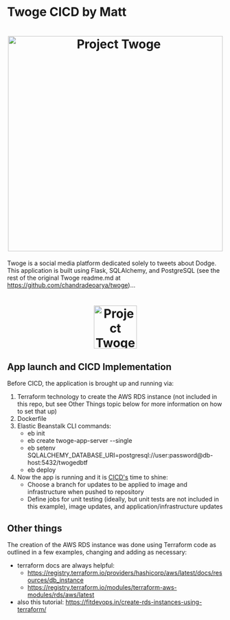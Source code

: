 # **Twoge CICD by Matt**

<h1 align="center">
	<img
		width="500"
		alt="Project Twoge"
		src="./static/img/twoge-cover.png">
</h1>

Twoge is a social media platform dedicated solely to tweets about Dodge. This application is built using Flask, SQLAlchemy, and PostgreSQL (see the rest of the original Twoge readme.md at https://github.com/chandradeoarya/twoge)...

<h1 align="center">
	<img
		width="100"
		alt="Project Twoge"
		src="./static/img/twoge.png">
</h1>

## App launch and CICD Implementation
Before CICD, the application is brought up and running via:
1. Terraform technology to create the AWS RDS instance (not included in this repo, but see Other Things topic below for more information on how to set that up)
2. Dockerfile <!--(add more detail)-->
3. Elastic Beanstalk CLI commands:
 	- eb init
 	- eb create twoge-app-server --single
 	- eb setenv SQLALCHEMY_DATABASE_URI=postgresql://user:password@db-host:5432/twogedbtf
 	- eb deploy
4. Now the app is running and it is [CICD's](https://github.com/adasMatt/twogeCICD/blob/master/.github/workflows/cicd.yml) time to shine:
	- Choose a branch for updates to be applied to image and infrastructure when pushed to repository
 	- Define jobs for unit testing (ideally, but unit tests are not included in this example), image updates, and application/infrastructure updates

## Other things
The creation of the AWS RDS instance was done using Terraform code as outlined in a few examples, changing and adding as necessary:
- terraform docs are always helpful: 
	- https://registry.terraform.io/providers/hashicorp/aws/latest/docs/resources/db_instance
	- https://registry.terraform.io/modules/terraform-aws-modules/rds/aws/latest
- also this tutorial: https://fitdevops.in/create-rds-instances-using-terraform/

